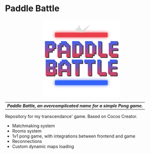 # Paddle Battle

<p align="center">
  <img width="256" height="256" src="https://github.com/senolem/PaddleBattle/blob/74b4eb69757c8f5e3705d27b23f3512cc9286668/assets/Textures/logo.png">
  <table align="center">
    <tr>
        <td align="center"><strong><em>Paddle Battle, an overcomplicated name for a simple Pong game.</em></strong></td>
    </tr>
</table>
</p>

Repository for my transcendance' game. Based on Cocos Creator.
- Matchmaking system
- Rooms system
- 1v1 pong game, with integrations between frontend and game
- Reconnections
- Custom dynamic maps loading
